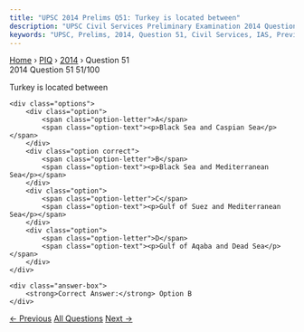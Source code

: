 ```yaml
---
title: "UPSC 2014 Prelims Q51: Turkey is located between"
description: "UPSC Civil Services Preliminary Examination 2014 Question 51 with options and answer"
keywords: "UPSC, Prelims, 2014, Question 51, Civil Services, IAS, Previous Year Questions"
---
```


<nav class="breadcrumb">
    <a href="../../">Home</a>
    <span>›</span>
    <a href="../">PIQ</a>
    <span>›</span>
    <a href="./">2014</a>
    <span>›</span>
    <span>Question 51</span>
</nav>

<div class="question-header">
    <div class="question-meta">
        <span class="year-badge">2014</span>
        <span class="question-number">Question 51</span>
        <span class="progress">51/100</span>
    </div>
    <div class="progress-bar">
        <div class="progress-fill" style="width: 51.0%"></div>
    </div>
</div>

<div class="question-content">
    <div class="question-text">
        <p>Turkey is located between</p>
    </div>
    
    <div class="options">
        <div class="option">
            <span class="option-letter">A</span>
            <span class="option-text"><p>Black Sea and Caspian Sea</p></span>
        </div>
        <div class="option correct">
            <span class="option-letter">B</span>
            <span class="option-text"><p>Black Sea and Mediterranean Sea</p></span>
        </div>
        <div class="option">
            <span class="option-letter">C</span>
            <span class="option-text"><p>Gulf of Suez and Mediterranean Sea</p></span>
        </div>
        <div class="option">
            <span class="option-letter">D</span>
            <span class="option-text"><p>Gulf of Aqaba and Dead Sea</p></span>
        </div>
    </div>

    <div class="answer-box">
        <strong>Correct Answer:</strong> Option B
    </div>
</div>

<div class="question-nav">
    <a href="../q050-the-most-important-strategy-for-the-conservation-o/" class="nav-btn prev">← Previous</a>
    <a href="../" class="nav-btn center">All Questions</a>
    <a href="../q052-what-is-the-correct-sequence-of-occurrence-of-the/" class="nav-btn next">Next →</a>
</div>
